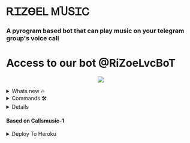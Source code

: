 <h1 align="centre">ᎡᏆᏃϴᎬᏞ ᎷႮՏᏆᏟ</h1>

### A pyrogram based bot that can play music on your telegram group's voice call

# Access to our bot @RiZoeLvcBoT

<p align="center">
  <img src="https://telegra.ph/file/086aef084368ff3bd0800.jpg">
</p>
<details>

<summary> Whats new 🔥 </summary>

- Thumbnail Support
- Playlist Support
- Current playback support
- Showing track names when skipping
- Zero downtime, Fully Stable
- DEEZER,YOUTUBE & SAAVN PLAYBACK SUPPORTED
- Settings panel
- Control with buttons
- Userbot auto join

</details>


<details>

<summary> Commands 🛠 </summary>
#### For all in group

- `/ply <audio file or link> - play audio you requested`
- `/play <song name> - play song you requested`
- `/dplay <song name> - play song you requested via deezer`
- `/splay <song name> - play song you requested via jio saavn`
- `/playlist - Show now playing list`
- `/current - Show now playing`
- `/song <song name> - download songs you want quickly`
- `/search <query> - search videos on youtube with details`
- `/deezer <song name> - download songs you want quickly via deezer`
- `/saavn <song name> - download songs you want quickly via saavn`
- `/video <song name> - download videos you want quickly`

</details>

<details>

</summary> ☢️ Admins only.☢️ </summary>
- `/player` - open music player settings panel
- `/pause` - pause song play
- `/resume` - resume song play
- `/skip` - play next song
- `/end` - stop music play
- `/userbotjoin` - invite assistant to your chat
- `/admincache` - Refresh admin list

</details>

#### Based on Callsmusic-1

<details>

<summary> Deploy To Heroku </summary>

[![Deploy](https://www.herokucdn.com/deploy/button.svg)](https://heroku.com/deploy?template=https://github.com/MrRizoel/RiZoeLvcbot)

Use [@Pyrogram_gen_bot](https://t.me/Pyrogram_gen_bot) to get pyrogram string session







   _______       _________                     __
  |   __   \ __ |______   |          _______  |  |
  |  |__)  ||__|     /   /  ________|  _____| |  |  
  |      __/ __     /   /  |   __   | |___    |  |
  |  |\  \  |  |   /   /   |  |  |  |  ___|   |  |
  |  | \  \ |  |  /   /____|  |__|  | |_____  |  -------
  |__|  \__\|__| |_________|________|_______| |_________|
  
